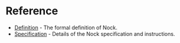 # Reference

- [Definition](definition) - The formal definition of Nock.
- [Specification](specification) - Details of the Nock specification and instructions.
